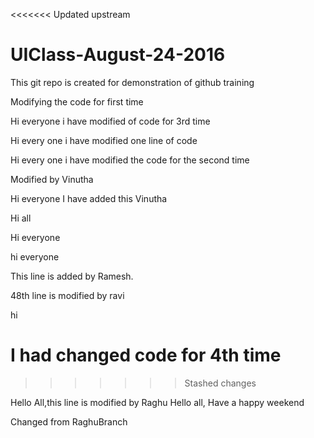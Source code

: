 <<<<<<< Updated upstream
# UIClass-August-24-2016
This git repo is created for demonstration of github training





Modifying the code for first time




Hi everyone i have modified of code for 3rd time


 


Hi every one i  have modified one line of code

Hi every one i have modified the code for the second time

Modified by Vinutha 


Hi everyone I have added this Vinutha

Hi all 

Hi everyone

hi everyone 








This line is added by Ramesh.


















48th line is modified by ravi

hi 


I had changed code for 4th time
=======
>>>>>>> Stashed changes


Hello All,this line is modified by Raghu
Hello all, Have a happy weekend

Changed from RaghuBranch
